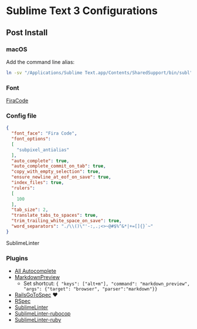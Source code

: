 # Sublime Text 3 Configurations

## Post Install

### macOS
Add the command line alias:
```sh
ln -sv "/Applications/Sublime Text.app/Contents/SharedSupport/bin/subl" /usr/local/bin/subl
```

### Font
[FiraCode](https://github.com/tonsky/FiraCode)

### Config file
```json
{
  "font_face": "Fira Code",
  "font_options":
  [
    "subpixel_antialias"
  ],
  "auto_complete": true,
  "auto_complete_commit_on_tab": true,
  "copy_with_empty_selection": true,
  "ensure_newline_at_eof_on_save": true,
  "index_files": true,
  "rulers":
  [
    100
  ],
  "tab_size": 2,
  "translate_tabs_to_spaces": true,
  "trim_trailing_white_space_on_save": true,
  "word_separators": "./\\()\"'-:,.;<>~@#$%^&*|+=[]{}`~"
}
```
SublimeLinter
### Plugins
* [All Autocomplete](https://github.com/alienhard/SublimeAllAutocomplete)
* [MarkdownPreview](https://github.com/facelessuser/MarkdownPreview)
    - Set shortcut: `{ "keys": ["alt+m"], "command": "markdown_preview", "args": {"target": "browser", "parser":"markdown"}}`
* [RailsGoToSpec](https://github.com/sporto/rails_go_to_spec) :heart:
* [RSpec](https://github.com/SublimeText/RSpec)
* [SublimeLinter](https://github.com/SublimeLinter/SublimeLinter)
* [SublimeLinter-rubocop](https://github.com/SublimeLinter/SublimeLinter-rubocop)
* [SublimeLinter-ruby](https://github.com/SublimeLinter/SublimeLinter-ruby)
